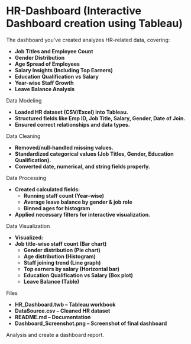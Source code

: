 # HR-Dashboard (Interactive Dashboard creation using Tableau)


The dashboard you've created analyzes HR-related data, covering:

- **Job Titles and Employee Count**
- **Gender Distribution**
- **Age Spread of Employees**
- **Salary Insights (Including Top Earners)**
- **Education Qualification vs Salary**
- **Year-wise Staff Growth**
- **Leave Balance Analysis**

Data Modeling

- **Loaded HR dataset (CSV/Excel) into Tableau.**
- **Structured fields like Emp ID, Job Title, Salary, Gender, Date of Join.**
- **Ensured correct relationships and data types.**

Data Cleaning

- **Removed/null-handled missing values.**
- **Standardized categorical values (Job Titles, Gender, Education Qualification).**
- **Converted date, numerical, and string fields properly.**

Data Processing

- **Created calculated fields:**
  - **Running staff count (Year-wise)**
  - **Average leave balance by gender & job role**
  - **Binned ages for histogram**
- **Applied necessary filters for interactive visualization.**

Data Visualization

- **Visualized:**
 - **Job title-wise staff count (Bar chart)**
    - **Gender distribution (Pie chart)**
    - **Age distribution (Histogram)**
    - **Staff joining trend (Line graph)**
    - **Top earners by salary (Horizontal bar)**
    - **Education Qualification vs Salary (Box plot)**
    - **Leave Balance (Table)**
  
Files

- **HR_Dashboard.twb – Tableau workbook**
- **DataSource.csv – Cleaned HR dataset**
- **README.md – Documentation**
- **Dashboard_Screenshot.png – Screenshot of final dashboard**

Analysis and create a dashboard report.
